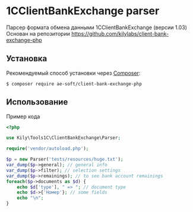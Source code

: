 # 1CClientBankExchange parser
Парсер формата обмена данными 1CClientBankExchange (версии 1.03)
Основан на репозитории https://github.com/kilylabs/client-bank-exchange-php

Установка
------------

Рекомендуемый способ установки через
[Composer](http://getcomposer.org):

```
$ composer require ae-soft/client-bank-exchange-php
```

Использование
-----

Пример кода

```php
<?php

use Kily\Tools1C\ClientBankExchange\Parser;

require('vendor/autoload.php');

$p = new Parser('tests/resources/huge.txt');
var_dump($p->general); // general info
var_dump($p->filter); // selection settings
var_dump($p->remainings); // to see bank account remainings
foreach($p->documents as $d) {
    echo $d['type'], " => "; // document type
    echo $d->{'Номер'}; // some fields
    echo "\n";
}
```


